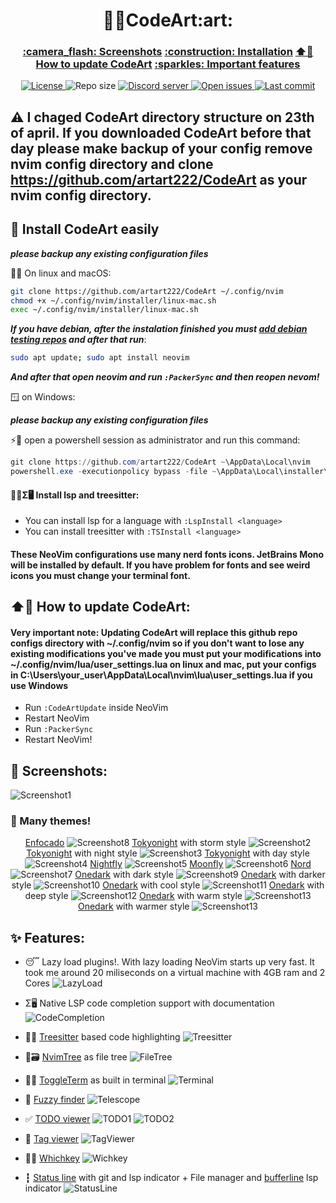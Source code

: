 <h1 align="center">👨‍💻CodeArt:art:</h1>

<h3 align="center">
  <a href="#screenshots">:camera_flash: Screenshots</a>
  <a href="#installation">:construction: Installation</a>
  <a href="#update">⬆️📅 How to update CodeArt</a>
  <a href="#features">:sparkles: Important features</a>
</h3>

<div align="center">
  <a href="https://github.com/artart222/CodeArt/blob/main/LICENSE">
    <img src="https://img.shields.io/github/license/artart222/CodeArt?color=important&style=flat-square" alt="License">
  </a>

  <img src="https://img.shields.io/github/repo-size/artart222/CodeArt?style=flat-square" alt="Repo size">

  <a href="https://discord.gg/mhy9aK9Qzp">
    <img src="https://img.shields.io/badge/Discord-server-blue?style=flat-square" alt="Discord server">
  </a>

  <a href="https://github.com/artart222/CodeArt/issues">
    <img src="https://img.shields.io/github/issues/artart222/CodeArt?color=ff0000&style=flat-square" alt="Open issues">
  </a>

  <a href="https://github.com/artart222/CodeArt/pulse">
    <img src="https://img.shields.io/github/last-commit/artart222/CodeArt?color=blueviolet&style=flat-square" alt="Last commit">
  </a>
</div>

## :warning: I chaged CodeArt directory structure on 23th of april. If you downloaded CodeArt before that day please make backup of your config remove nvim config directory and clone https://github.com/artart222/CodeArt as your nvim config directory.

<a id="installation"></a>

## :construction: Install CodeArt easily

**_please backup any existing configuration files_**

🐧🍎 On linux and macOS:

```bash
git clone https://github.com/artart222/CodeArt ~/.config/nvim
chmod +x ~/.config/nvim/installer/linux-mac.sh
exec ~/.config/nvim/installer/linux-mac.sh
```

**_If you have debian, after the instalation finished you must [add debian testing repos](https://serverfault.com/a/550856) and after that run_**:

```bash
sudo apt update; sudo apt install neovim
```

**_And after that open neovim and run `:PackerSync` and then reopen nevom!_**

🪟 on Windows:

**_please backup any existing configuration files_**

⚡🐚 open a powershell session as administrator and run this command:

```powershell
git clone https://github.com/artart222/CodeArt ~\AppData\Local\nvim
powershell.exe -executionpolicy bypass -file ~\AppData\Local\installer\windows.ps1
```

#### 🌲💺Σ🖥️ Install lsp and treesitter:

- You can install lsp for a language with `:LspInstall <language>`
- You can install treesitter with `:TSInstall <language>`

#### These NeoVim configurations use many nerd fonts icons. JetBrains Mono will be installed by default. If you have problem for fonts and see weird icons you must change your terminal font.

<a id="update"></a>

## ⬆️📅 How to update CodeArt:

#### Very important note: Updating CodeArt will replace this github repo configs directory with ~/.config/nvim so if you don't want to lose any existing modifications you've made you must put your modifications into ~/.config/nvim/lua/user_settings.lua on linux and mac, put your configs in C:\Users\your_user\AppData\Local\nvim\lua\user_settings.lua if you use Windows

- Run `:CodeArtUpdate` inside NeoVim
- Restart NeoVim
- Run `:PackerSync`
- Restart NeoVim!

<a id="screenshots"></a>

## :camera_flash: Screenshots:

![Screenshot1](/utils/media/Screenshot1.png "Screenshots1")

### :art: Many themes!

<div align="center">

[Enfocado](https://github.com/wuelnerdotexe/vim-enfocado)
![Screenshot8](/utils/media/Screenshot8.png "Screenshots8")
[Tokyonight](https://github.com/folke/tokyonight.nvim) with storm style
![Screenshot2](/utils/media/Screenshot2.png "Screenshots2")
[Tokyonight](https://github.com/folke/tokyonight.nvim) with night style
![Screenshot3](/utils/media/Screenshot3.png "Screenshots3")
[Tokyonight](https://github.com/folke/tokyonight.nvim) with day style
![Screenshot4](/utils/media/Screenshot4.png "Screenshots4")
[Nightfly](https://github.com/bluz71/vim-nightfly-guicolors)
![Screenshot5](/utils/media/Screenshot5.png "Screenshots5")
[Moonfly](https://github.com/bluz71/vim-moonfly-colors)
![Screenshot6](/utils/media/Screenshot6.png "Screenshots6")
[Nord](https://github.com/shaunsingh/nord.nvim)
![Screenshot7](/utils/media/Screenshot7.png "Screenshots7")
[Onedark](https://github.com/navarasu/onedark.nvim) with dark style
![Screenshot9](/utils/media/Screenshot9.png "Screenshots9")
[Onedark](https://github.com/navarasu/onedark.nvim) with darker style
![Screenshot10](/utils/media/Screenshot10.png "Screenshots10")
[Onedark](https://github.com/navarasu/onedark.nvim) with cool style
![Screenshot11](/utils/media/Screenshot11.png "Screenshots11")
[Onedark](https://github.com/navarasu/onedark.nvim) with deep style
![Screenshot12](/utils/media/Screenshot12.png "Screenshots12")
[Onedark](https://github.com/navarasu/onedark.nvim) with warm style
![Screenshot13](/utils/media/Screenshot13.png "Screenshots13")
[Onedark](https://github.com/navarasu/onedark.nvim) with warmer style
![Screenshot13](/utils/media/Screenshot14.png "Screenshots14")

</div>

<a id="features"></a>

## :sparkles: Features:

- 😴 Lazy load plugins!. With lazy loading NeoVim starts up very fast. It took me around 20 miliseconds on a virtual machine with 4GB ram and 2 Cores
  ![LazyLoad](/utils/media/LazyLoad.png "LazyLoad")

- Σ🖥️ Native LSP code completion support with documentation
  ![CodeCompletion](/utils/media/CodeCompletion.png "CodeCompletion")

- 🌲💺 [Treesitter](https://github.com/nvim-treesitter/nvim-treesitter) based code highlighting
  ![Treesitter](/utils/media/Treesitter.png "Treesitter")

- 🌳:card_file_box: [NvimTree](https://github.com/kyazdani42/nvim-tree.lua) as file tree
  ![FileTree](/utils/media/FileTree.png "FileTree")

- 🚏🚌 [ToggleTerm](https://github.com/akinsho/toggleterm.nvim) as built in terminal
  ![Terminal](/utils/media/Terminal.png "Terminal")

- 🔭 [Fuzzy finder](https://github.com/nvim-telescope/telescope.nvim)
  ![Telescope](/utils/media/Telescope.png "Telescope")

- :white_check_mark: [TODO viewer](https://github.com/folke/todo-comments.nvim)
  ![TODO1](/utils/media/TODO.png "TODO")
  ![TODO2](/utils/media/TODO2.png "TODO2")

- :bookmark: [Tag viewer](https://github.com/liuchengxu/vista.vim#commands)
  ![TagViewer](/utils/media/TagViewer.png "TagViewer")

- 🤔🔑 [Whichkey](https://github.com/folke/which-key.nvim)
  ![Wichkey](/utils/media/Wichkey.png "Wichkey")

- ┇ [Status line](https://github.com/nvim-lualine/lualine.nvim) with git and lsp indicator + File manager and [bufferline](https://github.com/akinsho/nvim-bufferline.lua) lsp indicator
  ![StatusLine](/utils/media/StatusLine.png "StatusLine")
